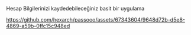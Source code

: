 Hesap Bilgilerinizi kaydedebileceğiniz basit bir uygulama


https://github.com/hexarch/passooo/assets/67343604/9648d72b-d5e8-4869-a59b-0ffc15c948ed

